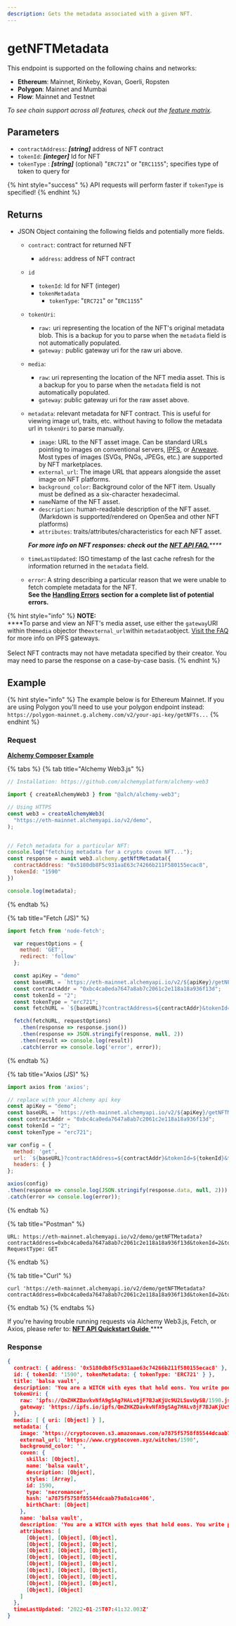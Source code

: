 ```yaml
---
description: Gets the metadata associated with a given NFT.
---
```


# getNFTMetadata

This endpoint is supported on the following chains and networks:

* **Ethereum**: Mainnet, Rinkeby, Kovan, Goerli, Ropsten
* **Polygon**: Mainnet and Mumbai
* **Flow**: Mainnet and Testnet

_To see chain support across all features, check out the_ [_feature matrix_](../../apis/feature-support-by-chain.md)_._

## Parameters

* `contractAddress`: _**\[string]**_ address of NFT contract
* `tokenId`: _**\[integer]**_ Id for NFT&#x20;
* `tokenType` : _**\[string]**_ (optional) "`ERC721`" or "`ERC1155`"; specifies type of token to query for

{% hint style="success" %}
API requests will perform faster if `tokenType` is specified!
{% endhint %}

## Returns

* JSON Object containing the following fields and potentially more fields.
  * `contract`: contract for returned NFT
    * `address`: address of NFT contract&#x20;
  * `id`
    * `tokenId`: Id for NFT (integer)&#x20;
    * `tokenMetadata`
      * `tokenType`: "`ERC721`" or "`ERC1155`"
  * `tokenUri`:
    * `raw:` uri representing the location of the NFT's original metadata blob. This is a backup for you to parse when the `metadata` field is not automatically populated.
    * `gateway:` public gateway uri for the raw uri above.
  * `media`:
    * `raw`: uri representing the location of the NFT media asset. This is a backup for you to parse when the `metadata` field is not automatically populated.
    * `gateway`: public gateway uri for the raw asset above.&#x20;
  *   `metadata`: relevant metadata for NFT contract. This is useful for viewing image url, traits, etc. without having to follow the metadata url in `tokenUri` to parse manually.

      * `image`: URL to the NFT asset image. Can be standard URLs pointing to images on conventional servers, [IPFS](https://github.com/ipfs/is-ipfs), or [Arweave](https://www.arweave.org). Most types of images (SVGs, PNGs, JPEGs, etc.) are supported by NFT marketplaces.
      * `external_url`: The image URL that appears alongside the asset image on NFT platforms.
      * `background_color`: Background color of the NFT item. Usually must be defined as a six-character hexadecimal.
      * `name`Name of the NFT asset.
      * `description`: human-readable description of the NFT asset. (Markdown is supported/rendered on OpenSea and other NFT platforms)
      * `attributes`: traits/attributes/characteristics for each NFT asset.

      _**For more info on NFT responses: check out the**_ [_**NFT API FAQ.**_](../../guides/nft-api-metadata.md#understanding-nft-metadata)_****_
  * `timeLastUpdated`: ISO timestamp of the last cache refresh for the information returned in the `metadata` field.
  * `error`: A string describing a particular reason that we were unable to fetch complete metadata for the NFT. \
    **See the** [**Handling Errors**](getnftmetadata/handling-errors.md) **section for a complete list of potential errors.**

{% hint style="info" %}
**NOTE:**\
****To parse and view an NFT's media asset, use either the `gateway`URI within the`media` objector the`external_url`within `metadata`object. [Visit the FAQ](../../guides/nft-api-metadata.md#gateway-vs.-raw-uris) for more info on IPFS gateways.\
\
Select NFT contracts may not have metadata specified by their creator. You may need to parse the response on a case-by-case basis. &#x20;
{% endhint %}

## Example

{% hint style="info" %}
The example below is for Ethereum Mainnet. If you are using Polygon you'll need to use your polygon endpoint instead: \
`https://polygon-mainnet.g.alchemy.com/v2/your-api-key/getNFTs...`
{% endhint %}

### Request

****[**Alchemy Composer Example**](https://composer.alchemyapi.io/?composer\_state=%7B%22chain%22%3A0%2C%22network%22%3A0%2C%22methodName%22%3A%22getNFTMetadata%22%2C%22paramValues%22%3A%5B%7B%22Contract%20Address%22%3A%220x5180db8F5c931aaE63c74266b211F580155ecac8%22%2C%22Token%20ID%22%3A%221590%22%7D%5D%7D)****

{% tabs %}
{% tab title="Alchemy Web3.js" %}
```javascript
// Installation: https://github.com/alchemyplatform/alchemy-web3

import { createAlchemyWeb3 } from "@alch/alchemy-web3";

// Using HTTPS
const web3 = createAlchemyWeb3(
  "https://eth-mainnet.alchemyapi.io/v2/demo",
);


// Fetch metadata for a particular NFT:
console.log("fetching metadata for a crypto coven NFT...");
const response = await web3.alchemy.getNftMetadata({
  contractAddress: "0x5180db8F5c931aaE63c74266b211F580155ecac8",
  tokenId: "1590"
})

console.log(metadata);

```
{% endtab %}

{% tab title="Fetch (JS)" %}
```javascript
import fetch from 'node-fetch';

  var requestOptions = {
    method: 'GET',
    redirect: 'follow'
  };

  const apiKey = "demo"
  const baseURL = `https://eth-mainnet.alchemyapi.io/v2/${apiKey}/getNFTMetadata`;
  const contractAddr = "0xbc4ca0eda7647a8ab7c2061c2e118a18a936f13d";
  const tokenId = "2";
  const tokenType = "erc721";
  const fetchURL = `${baseURL}?contractAddress=${contractAddr}&tokenId=${tokenId}&tokenType=${tokenType}`;

  fetch(fetchURL, requestOptions)
    .then(response => response.json())
    .then(response => JSON.stringify(response, null, 2))
    .then(result => console.log(result))
    .catch(error => console.log('error', error));
```
{% endtab %}

{% tab title="Axios (JS)" %}
```javascript
import axios from 'axios';

// replace with your Alchemy api key
const apiKey = "demo";
const baseURL = `https://eth-mainnet.alchemyapi.io/v2/${apiKey}/getNFTMetadata`;
const contractAddr = "0xbc4ca0eda7647a8ab7c2061c2e118a18a936f13d";
const tokenId = "2";
const tokenType = "erc721";

var config = {
  method: 'get',
  url: `${baseURL}?contractAddress=${contractAddr}&tokenId=${tokenId}&tokenType=${tokenType}`,
  headers: { }
};

axios(config)
.then(response => console.log(JSON.stringify(response.data, null, 2)))
.catch(error => console.log(error));
```
{% endtab %}

{% tab title="Postman" %}
```http
URL: https://eth-mainnet.alchemyapi.io/v2/demo/getNFTMetadata?contractAddress=0xbc4ca0eda7647a8ab7c2061c2e118a18a936f13d&tokenId=2&tokenType=erc721
RequestType: GET
```
{% endtab %}

{% tab title="Curl" %}
```
curl 'https://eth-mainnet.alchemyapi.io/v2/demo/getNFTMetadata?contractAddress=0xbc4ca0eda7647a8ab7c2061c2e118a18a936f13d&tokenId=2&tokenType=erc721'
```
{% endtab %}
{% endtabs %}

If you're having trouble running requests via Alchemy Web3.js, Fetch, or Axios, please refer to: [**NFT API Quickstart Guide** ](../../guides/nft-api-quickstart-guide.md)****

### Response

```json
{
  contract: { address: '0x5180db8f5c931aae63c74266b211f580155ecac8' },
  id: { tokenId: '1590', tokenMetadata: { tokenType: 'ERC721' } },
  title: 'balsa vault',
  description: 'You are a WITCH with eyes that hold eons. You write poems filled with charms. Your magic spawns from a few hours of sleep. You arch your back into a bridge between the living and the dead. SHINE!',
  tokenUri: {
    raw: 'ipfs://QmZHKZDavkvNfA9gSAg7HALv8jF7BJaKjUc9U2LSuvUySB/1590.json',
    gateway: 'https://ipfs.io/ipfs/QmZHKZDavkvNfA9gSAg7HALv8jF7BJaKjUc9U2LSuvUySB/1590.json'
  },
  media: [ { uri: [Object] } ],
  metadata: {
    image: 'https://cryptocoven.s3.amazonaws.com/a7875f5758f85544dcaab79a8a1ca406.png',
    external_url: 'https://www.cryptocoven.xyz/witches/1590',
    background_color: '',
    coven: {
      skills: [Object],
      name: 'balsa vault',
      description: [Object],
      styles: [Array],
      id: 1590,
      type: 'necromancer',
      hash: 'a7875f5758f85544dcaab79a8a1ca406',
      birthChart: [Object]
    },
    name: 'balsa vault',
    description: 'You are a WITCH with eyes that hold eons. You write poems filled with charms. Your magic spawns from a few hours of sleep. You arch your back into a bridge between the living and the dead. SHINE!',
    attributes: [
      [Object], [Object], [Object],
      [Object], [Object], [Object],
      [Object], [Object], [Object],
      [Object], [Object], [Object],
      [Object], [Object], [Object],
      [Object], [Object], [Object],
      [Object], [Object], [Object],
      [Object], [Object], [Object],
      [Object], [Object]
    ]
  },
  timeLastUpdated: '2022-01-25T07:41:32.003Z'
}

```
